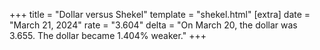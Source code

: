 +++
title = "Dollar versus Shekel"
template = "shekel.html"
[extra]
date = "March 21, 2024"
rate = "3.604"
delta = "On March 20, the dollar was 3.655. The dollar became 1.404% weaker."
+++
